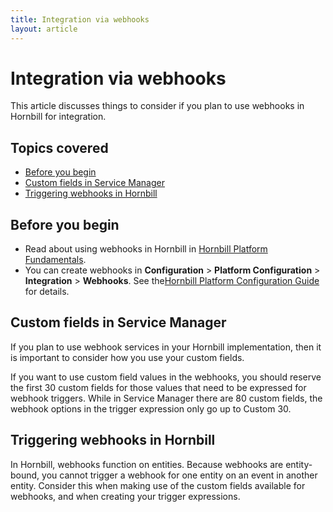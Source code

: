 ```yaml
---
title: Integration via webhooks
layout: article
---
```

# Integration via webhooks
This article discusses things to consider if you plan to use webhooks in Hornbill for integration.

## Topics covered
* [Before you begin](/servicemanager-config/administration/integration-webhooks#before-you-begin)
* [Custom fields in Service Manager](/servicemanager-config/administration/integration-webhooks#custom-fields-in-service-manager)
* [Triggering webhooks in Hornbill](/servicemanager-config/administration/integration-webhooks#triggering-webhooks-in-hornbill)

## Before you begin
* Read about using webhooks in Hornbill in [Hornbill Platform Fundamentals](/esp-fundamentals/core-capabilities/integration/web-hooks).
* You can create webhooks in **Configuration** > **Platform Configuration** > **Integration** > **Webhooks**. See the[Hornbill Platform Configuration Guide](/esp-config/integration/webhooks) for details.

## Custom fields in Service Manager
If you plan to use webhook services in your Hornbill implementation, then it is important to consider how you use your custom fields.

If you want to use custom field values in the webhooks, you should reserve the first 30 custom fields for those values that need to be expressed for webhook triggers. While in Service Manager there are 80 custom fields, the webhook options in the trigger expression only go up to Custom 30.

## Triggering webhooks in Hornbill
In Hornbill, webhooks function on entities. Because webhooks are entity-bound, you cannot trigger a webhook for one entity on an event in another entity. Consider this when making use of the custom fields available for webhooks, and when creating your trigger expressions.